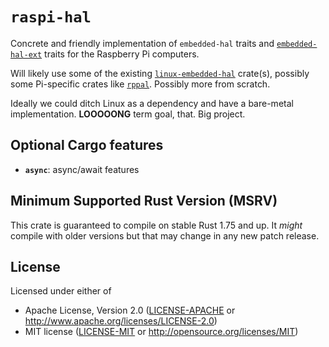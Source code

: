 # `raspi-hal`

Concrete and friendly implementation of `embedded-hal` traits and [`embedded-hal-ext`](../embedded-hal-ext/README.md) traits for the Raspberry Pi computers.

Will likely use some of the existing [`linux-embedded-hal`](https://docs.rs/crate/linux-embedded-hal/0.4.0) crate(s), possibly some Pi-specific crates like [`rppal`](https://docs.rs/crate/rppal/latest). Possibly more from scratch.

Ideally we could ditch Linux as a dependency and have a bare-metal implementation. **LOOOOONG** term goal, that. Big project.


## Optional Cargo features

- **`async`**: async/await features

## Minimum Supported Rust Version (MSRV)

This crate is guaranteed to compile on stable Rust 1.75 and up. It *might*
compile with older versions but that may change in any new patch release.


## License

Licensed under either of

- Apache License, Version 2.0 ([LICENSE-APACHE](LICENSE-APACHE) or
  <http://www.apache.org/licenses/LICENSE-2.0>)
- MIT license ([LICENSE-MIT](LICENSE-MIT) or <http://opensource.org/licenses/MIT>)
